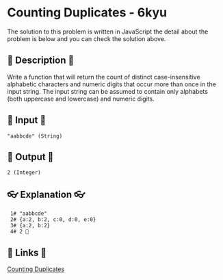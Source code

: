 # Counting Duplicates - 6kyu

The solution to this problem is written in JavaScript the detail about the problem is below and you can check the solution above.

## 💬 Description 💬

Write a function that will return the count of distinct case-insensitive alphabetic characters and numeric digits that occur more than once in the input string. The input string can be assumed to contain only alphabets (both uppercase and lowercase) and numeric digits.

## 🥚 Input 🥚

```
"aabbcde" (String)
```

## 🐣 Output 🐣

```
2 (Integer)
```

## 👓 Explanation 👓

```
 1# "aabbcde"
 2# {a:2, b:2, c:0, d:0, e:0}
 3# {a:2, b:2}
 4# 2 🎉
```

## 🔗 Links 🔗

[Counting Duplicates](https://www.codewars.com/kata/54bf1c2cd5b56cc47f0007a1)
